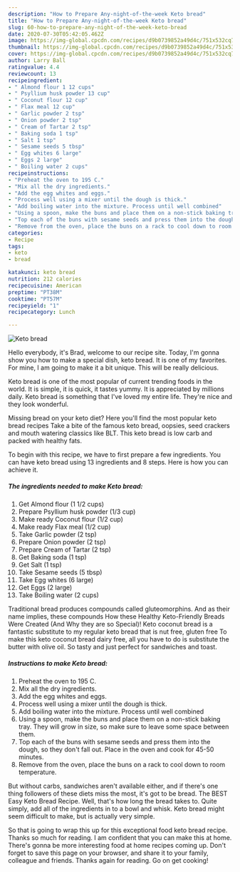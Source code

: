 ```yaml
---
description: "How to Prepare Any-night-of-the-week Keto bread"
title: "How to Prepare Any-night-of-the-week Keto bread"
slug: 60-how-to-prepare-any-night-of-the-week-keto-bread
date: 2020-07-30T05:42:05.462Z
image: https://img-global.cpcdn.com/recipes/d9b0739852a49d4c/751x532cq70/keto-bread-recipe-main-photo.jpg
thumbnail: https://img-global.cpcdn.com/recipes/d9b0739852a49d4c/751x532cq70/keto-bread-recipe-main-photo.jpg
cover: https://img-global.cpcdn.com/recipes/d9b0739852a49d4c/751x532cq70/keto-bread-recipe-main-photo.jpg
author: Larry Ball
ratingvalue: 4.4
reviewcount: 13
recipeingredient:
- " Almond flour 1 12 cups"
- " Psyllium husk powder 13 cup"
- " Coconut flour 12 cup"
- " Flax meal 12 cup"
- " Garlic powder 2 tsp"
- " Onion powder 2 tsp"
- " Cream of Tartar 2 tsp"
- " Baking soda 1 tsp"
- " Salt 1 tsp"
- " Sesame seeds 5 tbsp"
- " Egg whites 6 large"
- " Eggs 2 large"
- " Boiling water 2 cups"
recipeinstructions:
- "Preheat the oven to 195 C."
- "Mix all the dry ingredients."
- "Add the egg whites and eggs."
- "Process well using a mixer until the dough is thick."
- "Add boiling water into the mixture. Process until well combined"
- "Using a spoon, make the buns and place them on a non-stick baking tray. They will grow in size, so make sure to leave some space between them."
- "Top each of the buns with sesame seeds and press them into the dough, so they don&#39;t fall out. Place in the oven and cook for 45-50 minutes."
- "Remove from the oven, place the buns on a rack to cool down to room temperature."
categories:
- Recipe
tags:
- keto
- bread

katakunci: keto bread 
nutrition: 212 calories
recipecuisine: American
preptime: "PT38M"
cooktime: "PT57M"
recipeyield: "1"
recipecategory: Lunch

---
```



![Keto bread](https://img-global.cpcdn.com/recipes/d9b0739852a49d4c/751x532cq70/keto-bread-recipe-main-photo.jpg)

Hello everybody, it's Brad, welcome to our recipe site. Today, I'm gonna show you how to make a special dish, keto bread. It is one of my favorites. For mine, I am going to make it a bit unique. This will be really delicious.

Keto bread is one of the most popular of current trending foods in the world. It is simple, it is quick, it tastes yummy. It is appreciated by millions daily. Keto bread is something that I've loved my entire life. They're nice and they look wonderful.

Missing bread on your keto diet? Here you&#39;ll find the most popular keto bread recipes Take a bite of the famous keto bread, oopsies, seed crackers and mouth watering classics like BLT. This keto bread is low carb and packed with healthy fats.


To begin with this recipe, we have to first prepare a few ingredients. You can have keto bread using 13 ingredients and 8 steps. Here is how you can achieve it.

<!--inarticleads1-->

##### The ingredients needed to make Keto bread:

1. Get  Almond flour (1 1/2 cups)
1. Prepare  Psyllium husk powder (1/3 cup)
1. Make ready  Coconut flour (1/2 cup)
1. Make ready  Flax meal (1/2 cup)
1. Take  Garlic powder (2 tsp)
1. Prepare  Onion powder (2 tsp)
1. Prepare  Cream of Tartar (2 tsp)
1. Get  Baking soda (1 tsp)
1. Get  Salt (1 tsp)
1. Take  Sesame seeds (5 tbsp)
1. Take  Egg whites (6 large)
1. Get  Eggs (2 large)
1. Take  Boiling water (2 cups)


Traditional bread produces compounds called gluteomorphins. And as their name implies, these compounds How these Healthy Keto-Friendly Breads Were Created (And Why they are so Special)! Keto coconut bread is a fantastic substitute to my regular keto bread that is nut free, gluten free To make this keto coconut bread dairy free, all you have to do is substitute the butter with olive oil. So tasty and just perfect for sandwiches and toast. 

<!--inarticleads2-->

##### Instructions to make Keto bread:

1. Preheat the oven to 195 C.
1. Mix all the dry ingredients.
1. Add the egg whites and eggs.
1. Process well using a mixer until the dough is thick.
1. Add boiling water into the mixture. Process until well combined
1. Using a spoon, make the buns and place them on a non-stick baking tray. They will grow in size, so make sure to leave some space between them.
1. Top each of the buns with sesame seeds and press them into the dough, so they don&#39;t fall out. Place in the oven and cook for 45-50 minutes.
1. Remove from the oven, place the buns on a rack to cool down to room temperature.


But without carbs, sandwiches aren&#39;t available either, and if there&#39;s one thing followers of these diets miss the most, it&#39;s got to be bread. The BEST Easy Keto Bread Recipe. Well, that&#39;s how long the bread takes to. Quite simply, add all of the ingredients in to a bowl and whisk. Keto bread might seem difficult to make, but is actually very simple. 

So that is going to wrap this up for this exceptional food keto bread recipe. Thanks so much for reading. I am confident that you can make this at home. There's gonna be more interesting food at home recipes coming up. Don't forget to save this page on your browser, and share it to your family, colleague and friends. Thanks again for reading. Go on get cooking!
